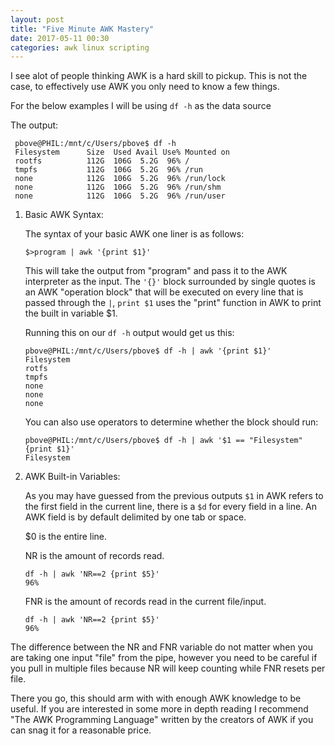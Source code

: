 ```yaml
---
layout: post
title: "Five Minute AWK Mastery"
date: 2017-05-11 00:30
categories: awk linux scripting
---
```

I see alot of people thinking AWK is a hard skill to pickup. This is not the case, to effectively use AWK you only need to know a few things.

For the below examples I will be using `df -h` as the data source

The output:

```
 pbove@PHIL:/mnt/c/Users/pbove$ df -h
 Filesystem      Size  Used Avail Use% Mounted on
 rootfs          112G  106G  5.2G  96% /
 tmpfs           112G  106G  5.2G  96% /run
 none            112G  106G  5.2G  96% /run/lock
 none            112G  106G  5.2G  96% /run/shm
 none            112G  106G  5.2G  96% /run/user
```

1. Basic AWK Syntax:

	The syntax of your basic AWK one liner is as follows:

	`$>program | awk '{print $1}'`
	
	This will take the output from "program" and pass it to the AWK interpreter as the input. The `'{}'` block surrounded by single quotes is an AWK "operation block" that will be executed on every line that is passed through the `|`, `print $1` uses the "print" function in AWK to print the built in variable $1.

	Running this on our `df -h` output would get us this:
	```	
	pbove@PHIL:/mnt/c/Users/pbove$ df -h | awk '{print $1}'
	Filesystem
	rotfs
	tmpfs
	none
	none
	none
	```
	You can also use operators to determine whether the  block should run:

	```
	pbove@PHIL:/mnt/c/Users/pbove$ df -h | awk '$1 == "Filesystem" {print $1}'
	Filesystem
	```


2. AWK Built-in Variables:

	As you may have guessed from the previous outputs `$1` in AWK refers to the first field in the current line, there is a `$d` for every field in a line. An AWK field is by default delimited by one tab or space.


	$0 is the entire line.

	NR is the amount of records read.
	```
	df -h | awk 'NR==2 {print $5}'
	96%
	```
	FNR is the amount of records read in the current file/input.
	```
	df -h | awk 'NR==2 {print $5}'
	96%
	```
The difference between the NR and FNR variable do not matter when you are taking one input "file" from the pipe, however you need to be careful if you pull in multiple files because NR will keep counting while FNR resets per file.


There you go, this should arm with with enough AWK knowledge to be useful. If you are interested in some more in depth reading I recommend  "The AWK Programming Language" written by the creators of AWK if you can snag it for a reasonable price.
